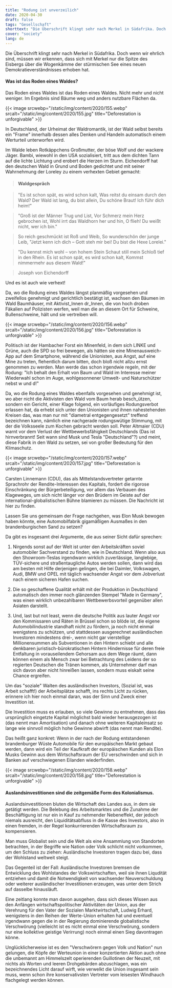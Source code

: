 ```yaml
---
title: "Rodung ist unverzeilich"
date: 2020-04-30
draft: false
tags: "Gesellschaft"
shorttext: "Die Überschrift klingt sehr nach Merkel in Südafrika. Doch wenn wir ehrlich sind, müssen wir erkennen, dass sich mit Merkel nur die Spitze des Eisbergs über die Wogenkämme der stürmischen See eines neuen Demokratieverständnisses erhoben hat."
cover: "society"
lang: de
---
```


Die Überschrift klingt sehr nach Merkel in Südafrika. Doch wenn wir ehrlich sind, müssen wir erkennen, dass sich mit Merkel nur die Spitze des Eisbergs über die Wogenkämme der stürmischen See eines neuen Demokratieverständnisses erhoben hat.

#### Was ist das Roden eines Waldes?

Das Roden eines Waldes ist das Roden eines Waldes. Nicht mehr und nicht weniger. Im Ergebnis sind Bäume weg und anders nutzbare Flächen da.

{{< image srcwebp="/static/img/content/2020/155.webp" srcalt="/static/img/content/2020/155.jpg" title="Deforestation is unforgivable" >}}

In Deutschland, der Urheimat der Waldromantik, ist der Wald selbst bereits ein "Frame" innerhalb dessen alles Denken und Handeln automatisch einem Werturteil unterworfen wird.

Im Walde leben Rotkäppchens Großmutter, der böse Wolf und der wackere Jäger. Bambi, wiewohl in den USA sozialisiert, tritt aus dem dichten Tann auf die lichte Lichtung und erobert die Herzen im Sturm. Eichendorff hat den deutschen Wald in Grund und Boden gedichtet und mit seiner Wahrnehmung der Loreley zu einem verhexten Gebiet gemacht:

> #### Waldgespräch

> "Es ist schon spät, es wird schon kalt,
> Was reitst du einsam durch den Wald?
> Der Wald ist lang, du bist allein,
> Du schöne Braut! Ich führ dich heim!"

> "Groß ist der Männer Trug und List,
> Vor Schmerz mein Herz gebrochen ist,
> Wohl irrt das Waldhorn her und hin,
> O flieh! Du weißt nicht, wer ich bin."

> So reich geschmückt ist Roß und Weib,
> So wunderschön der junge Leib,
> "Jetzt kenn ich dich – Gott steh mir bei!
> Du bist die Hexe Lorelei."

> "Du kennst mich wohl – von hohem Stein
> Schaut still mein Schloß tief in den Rhein.
> Es ist schon spät, es wird schon kalt,
> Kommst nimmermehr aus diesem Wald!"

> Joseph von Eichendorff

Und es ist auch wie verhext!

Da, wo die Rodung eines Waldes längst planmäßig vorgesehen und zweifellos genehmigt und gerichtlich bestätigt ist, wachsen den Bäumen im Wald Baumhäuser, mit Aktivist_Innen dr_Innen, die von hoch droben Fäkalien auf Polizisten werfen, weil man die an diesem Ort für Schweine, Bullenschweine, hält und sie vertreiben will.

{{< image srcwebp="/static/img/content/2020/156.webp" srcalt="/static/img/content/2020/156.jpg" title="Deforestation is unforgivable" >}}

Politisch ist der Hambacher Forst ein Minenfeld, in dem sich LINKE und Grüne, auch die SPD so frei bewegen, als hätten sie eine Minenausweich-App auf dem Smartphone, während die Unionisten, aus Angst, auf eine Mine zu treten, flehentlich darum bitten, doch bloß nicht allzu ernst genommen zu werden. Man werde das schon irgendwie regeln, mit der Rodung: "Ich behalt den Erhalt von Baum und Wald im Interesse meiner Wiederwahl schon im Auge, wohlgesonnener Umwelt- und Naturschützer nebst w und d!"

Da, wo die Rodung eines Waldes ebenfalls vorgesehen und genehmigt ist, wo aber nicht die Aktivisten den Wald vom Baum herab besch_ützen, sondern ein Gericht, einer Klage folgend, ein vorläufiges Rodungsverbot erlassen hat, da erhebt sich unter den Unionisten und ihnen nahestehenden Kreisen das, was man nur mit "diametral entgegengesetzt" treffend bezeichnen kann, nämlich eine nachgerade rodungswütige Stimmung, mit der die Volksseele zum Kochen gebracht werden soll. Peter Altmaier (CDU) warnt vor dem Verlust der Wettbewerbsfähigkeit Deutschlands (Das ist hirnverbrannt! Seit wann sind Musk und Tesla "Deutschland"?) und meint, diese Fabrik in den Wald zu setzen, sei von großer Bedeutung für den Klimaschutz.

{{< image srcwebp="/static/img/content/2020/157.webp" srcalt="/static/img/content/2020/157.jpg" title="Deforestation is unforgivable" >}}

Carsten Linnemann (CDU), das als Mittelstandsvertreter getarnte Sprachrohr der Rendite-Interessen des Kapitals, fordert die rigorose Einschränkung der Bürgerbeteiligung, vor allem das Verbauen des Klageweges, um sich nicht länger vor den Brüdern im Geiste auf der international-globalistischen Bühne blamieren zu müssen. Die Nachricht ist hier zu finden.

Lassen Sie uns gemeinsam der Frage nachgehen, was Elon Musk bewogen haben könnte, eine Automobilfabrik gigamäßigen Ausmaßes in den brandenburgischen Sand zu setzen?

Da gibt es insgesamt drei Argumente, die aus seiner Sicht dafür sprechen:

  1. Nirgends sonst auf der Welt ist unter den Arbeitskräften soviel automobiler Sachverstand zu finden, wie in Deutschland. Wenn also aus den Showroom-Teslas irgendwann wirklich zuverlässige, langlebige, TÜV-sichere und straßentaugliche Autos werden sollen, dann wird das am besten mit Hilfe derjenigen gelingen, die bei Daimler, Volkswagen, Audi, BMW und OPEL mit täglich wachsender Angst vor dem Jobverlust nach einem sicheren Hafen suchen.
  
  2. Die so geschaffene Qualität erhält mit der Produktion in Deutschland automatisch den immer noch glänzenden Stempel "Made in Germany", was einen wirklich unbezahlbaren Wettbewerbsvorteil gegenüber allen Asiaten darstellt.

  3. Und, last but not least, wenn die deutsche Politik aus lauter Angst vor den Kommissaren und Räten in Brüssel schon so blöde ist, die eigene Automobilindustrie standhaft nicht zu fördern, ja noch nicht einmal wenigstens  zu schützen, und stattdessen ausgerechnet ausländischen Investoren mindestens drei-, wenn nicht gar vierstellige Millionensummen als Subventionen in den Hintern schiebt und alle denkbaren juristisch-bürokratischen Hintern Hindernisse für deren freie Entfaltung in vorauseilendem Gehorsam aus dem Wege räumt, dann können einem als Mensch zwar bei Betrachtung des Leidens der so regierten Deutschen die Tränen kommen, als Unternehmer darf man sich davon aber nicht hinreißen lassen, sondern muss eiskalt seine Chance ergreifen.

Um das "soziale" Walten des ausländischen Investors, (Sozial ist, was Arbeit schafft!) der Arbeitsplätze schafft, ins rechts Licht zu rücken, erinnere ich hier noch einmal daran, was der Sinn und Zweck einer Investition ist.

Die Investition muss es erlauben, so viele Gewinne zu entnehmen, dass das ursprünglich eingetzte Kapital möglichst bald wieder herausgezogen ist (das nennt man Amortisation) und danach ohne weiteren Kapitaleinsatz so lange wie sinnvoll möglich hohe Gewinne abwirft (das nennt man Rendite).

Das heißt ganz konkret: Wenn in der nach der Rodung entstandenen brandenburger Wüste Automobile für den europäischen Markt gebaut werden, dann wird ein Teil der Kaufkraft der europäischen Kunden als Elon Musks Gewinn aus dem Wirtschaftsraum der EU verschwinden und sich in Banken auf verschwiegenen Eilanden wiederfinden.

{{< image srcwebp="/static/img/content/2020/158.webp" srcalt="/static/img/content/2020/158.jpg" title="Deforestation is unforgivable" >}}

#### Auslandsinvestitionen sind die zeitgemäße Form des Kolonialismus.

Auslandsinvestitionen bluten die Wirtschaft des Landes aus, in dem sie getätigt werden. Die Belebung des Arbeitsmarktes und die Zunahme der Beschäftigung ist nur ein in Kauf zu nehmender Nebeneffekt, der jedoch niemals ausreicht, den Liquiditätsabfluss in die Kasse des Investors, also in einen fremden, in der Regel konkurrierenden Wirtschaftsraum zu kompensieren.

Man muss Globalist sein und die Welt als eine Ansammlung von Standorten betrachten, in der Begriffe wie Nation oder Volk schlicht nicht vorkommen, um den Schluss zu ziehen: Ausländische Investoren tragen dazu bei, dass der Wohlstand weltweit steigt.

Das Gegenteil ist der Fall: Ausländische Investoren bremsen die Entwicklung des Wohlstandes der Volkswirtschaften, weil sie ihnen Liqudität entziehen und damit die Notwendigkeit von wachsender Neuverschuldung oder weiterer ausländischer Investitionen erzeugen, was unter dem Strich auf dasselbe hinausläuft.

Eine zeitlang konnte man davon ausgehen, dass sich dieses Wissen aus den Anfängen wirtschaftspolitischer Aktivitäten der Union, aus der Verehrung für den Vater der Sozialen Marktwirtschaft, Ludwig Erhard, wenigstens in den Reihen der Werte-Union erhalten hat und eventuell irgendwann gegen die in der Regierung dominierende globalistische Verschwörung (vielleicht ist es nicht einmal eine Verschwörung, sondern nur eine kollektive geistige Verirrung) noch einmal einen Sieg davontragen könne.

Unglücklicherweise ist es den "Verschwörern gegen Volk und Nation" nun gelungen, die Köpfe der Werteunion in einer konzertierten Aktion auch ohne die unbemannt am Himmelszelt operierenden Guillotinen der Neuzeit, mit nichts als Worten und leeren Drohgebärden abzuschlagen, was ein bezeichnendes Licht darauf wirft, wie verwelkt die Union insgesamt sein muss, wenn schon ihre konservativsten Vertreter vom leisesten Windhauch flachgelegt werden können.
